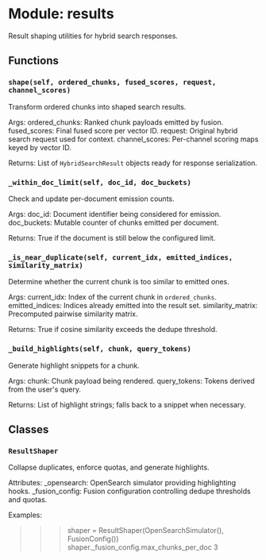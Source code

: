 # Module: results

Result shaping utilities for hybrid search responses.

## Functions

### `shape(self, ordered_chunks, fused_scores, request, channel_scores)`

Transform ordered chunks into shaped search results.

Args:
ordered_chunks: Ranked chunk payloads emitted by fusion.
fused_scores: Final fused score per vector ID.
request: Original hybrid search request used for context.
channel_scores: Per-channel scoring maps keyed by vector ID.

Returns:
List of `HybridSearchResult` objects ready for response serialization.

### `_within_doc_limit(self, doc_id, doc_buckets)`

Check and update per-document emission counts.

Args:
doc_id: Document identifier being considered for emission.
doc_buckets: Mutable counter of chunks emitted per document.

Returns:
True if the document is still below the configured limit.

### `_is_near_duplicate(self, current_idx, emitted_indices, similarity_matrix)`

Determine whether the current chunk is too similar to emitted ones.

Args:
current_idx: Index of the current chunk in `ordered_chunks`.
emitted_indices: Indices already emitted into the result set.
similarity_matrix: Precomputed pairwise similarity matrix.

Returns:
True if cosine similarity exceeds the dedupe threshold.

### `_build_highlights(self, chunk, query_tokens)`

Generate highlight snippets for a chunk.

Args:
chunk: Chunk payload being rendered.
query_tokens: Tokens derived from the user's query.

Returns:
List of highlight strings; falls back to a snippet when necessary.

## Classes

### `ResultShaper`

Collapse duplicates, enforce quotas, and generate highlights.

Attributes:
_opensearch: OpenSearch simulator providing highlighting hooks.
_fusion_config: Fusion configuration controlling dedupe thresholds and quotas.

Examples:
>>> shaper = ResultShaper(OpenSearchSimulator(), FusionConfig())
>>> shaper._fusion_config.max_chunks_per_doc
3
